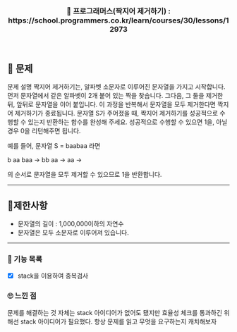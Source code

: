 <h3 align="center"> 
    📢 프로그래머스(짝지어 제거하기) : https://school.programmers.co.kr/learn/courses/30/lessons/12973
</h3>

<br>

## 🚀 문제

문제 설명
짝지어 제거하기는, 알파벳 소문자로 이루어진 문자열을 가지고 시작합니다. 먼저 문자열에서 같은 알파벳이 2개 붙어 있는 짝을 찾습니다. 그다음, 그 둘을 제거한 뒤, 앞뒤로 문자열을 이어 붙입니다. 이 과정을 반복해서 문자열을 모두 제거한다면 짝지어 제거하기가 종료됩니다. 문자열 S가 주어졌을 때, 짝지어 제거하기를 성공적으로 수행할 수 있는지 반환하는 함수를 완성해 주세요. 성공적으로 수행할 수 있으면 1을, 아닐 경우 0을 리턴해주면 됩니다.

예를 들어, 문자열 S = baabaa 라면

b aa baa → bb aa → aa →

의 순서로 문자열을 모두 제거할 수 있으므로 1을 반환합니다.

---

## 🚦제한사항
- 문자열의 길이 : 1,000,000이하의 자연수
- 문자열은 모두 소문자로 이루어져 있습니다.

---

### 📜 기능 목록
- [x] stack을 이용하여 중복검사

### 🙄 느낀 점
문제를 해결하는 것 자체는 stack 아이디어가 없어도 됐지만
효율성 체크를 통과하긴 위해선 stack 아이디어가 필요했다.
항상 문제를 읽고 무엇을 요구하는지 캐치해보자